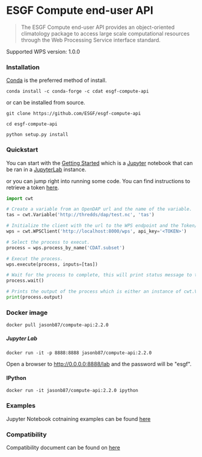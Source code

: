 # ESGF Compute end-user API
> The ESGF Compute end-user API provides an object-oriented climatology package
to access large scale computational resources through the Web Processing
Service interface standard.

Supported WPS version: 1.0.0

### Installation
[Conda](https://docs.conda.io/en/latest/miniconda.html) is the preferred method of install.
```
conda install -c conda-forge -c cdat esgf-compute-api
```
or can be installed from source.
```
git clone https://github.com/ESGF/esgf-compute-api

cd esgf-compute-api

python setup.py install
```
### Quickstart

You can start with the [Getting Started](examples/getting_started.ipynb) which is a [Jupyter](https://jupyter.readthedocs.io/en/latest/install.html) notebook that can be ran in a [JupyterLab](https://jupyter.org/install.html) instance.

or you can jump right into running some code. You can find instructions to retrieve a token [here](docs/source/token.md).

```python
import cwt

# Create a variable from an OpenDAP url and the name of the variable.
tas = cwt.Variable('http://thredds/dap/test.nc', 'tas')

# Initialize the client with the url to the WPS endpoint and the Token/API key.
wps = cwt.WPSClient('http://localhost:8000/wps', api_key='<TOKEN>')

# Select the process to execut.
process = wps.process_by_name('CDAT.subset')

# Execut the process.
wps.execute(process, inputs=[tas])

# Wait for the process to complete, this will print status message to the console.
process.wait()

# Prints the output of the process which is either an instance of cwt.Variable, a list of cwt.Variable or a dict.
print(process.output)
```

### Docker image

```
docker pull jasonb87/compute-api:2.2.0
```

##### Jupyter Lab

```
docker run -it -p 8888:8888 jasonb87/compute-api:2.2.0
```

Open a browser to http://0.0.0.0:8888/lab and the password will be "esgf".

#### IPython
```
docker run -it jasonb87/compute-api:2.2.0 ipython
```

### Examples

Jupyter Notebook cotnaining examples can be found [here](examples/)

### Compatibility

Compatibility document can be found on [here](docs/source/cwt.compat.rst)
